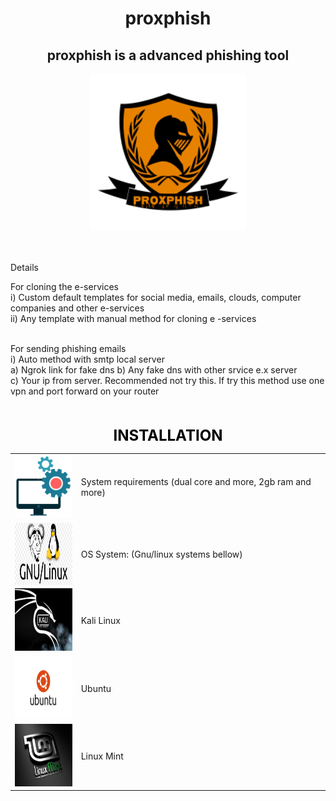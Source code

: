 <h1 align="center"> proxphish </>


<h2 align="center">
proxphish is a advanced phishing tool </br> 
</h2>


<p align="center">
<img src="logo.png" width="250">  </br></br></br>
</p>


Details </br>

For cloning the e-services </br>
i) Custom default templates for social media, emails, clouds, computer companies and other e-services </br>
ii) Any template with manual method for cloning e -services </br></br>

For sending phishing emails </br>
i) Auto method with smtp local server </br>
   a) Ngrok link for fake dns </b>
   b) Any fake dns with other srvice e.x server </br>
   c) Your ip from server. Recommended not try this. If try this method use one vpn and port forward on your router </br></br></br>
   
   </p>
   
   
  <p align="center">
 <font color='black' size='5'> <b> INSTALLATION </b> </font> <br/>
 
 
 
  <table align="center">
 
  <tr>
     <td> <img width="100" height="100" src="css/screenshots/system_requirements.png"> </td>
  <td> System requirements (dual core and more, 2gb ram and more) </td>
   </tr>
   
  <tr>
   <td> <img align="left" width="100" height="100" src="css/screenshots/os.jpg"> </td>
   <td>  OS System: (Gnu/linux systems bellow) </td>
  </tr>
  
 <tr>
  <td> <img width="100" height="100" src="css/screenshots/kali-linux.jpg"> </td>
  <td> Kali Linux </td>
 </tr>
     
 <tr>
  <td> <img width="100" height="100" src="css/screenshots/ubuntu.jpg"> </td>
  <td> Ubuntu </td>
 </tr>

<tr>
 <td> <img width="100" height="100" src="css/screenshots/linux-mint.jpg"> </td>
 <td> Linux Mint </td>
</tr>

</table>
